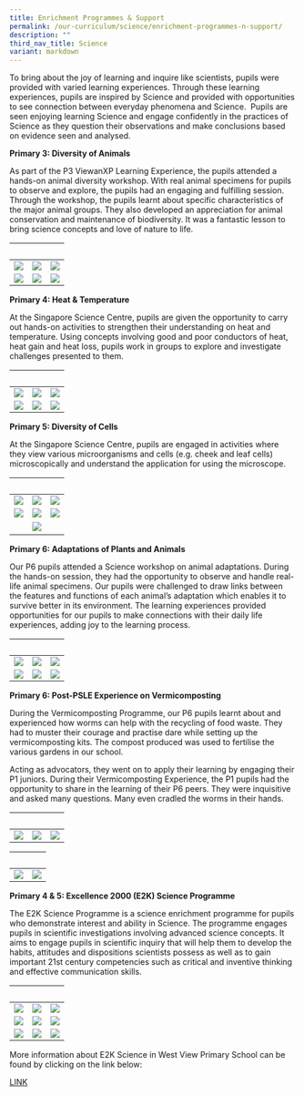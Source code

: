```yaml
---
title: Enrichment Programmes & Support
permalink: /our-curriculum/science/enrichment-programmes-n-support/
description: ""
third_nav_title: Science
variant: markdown
---
```

To bring about the joy of learning and inquire like scientists, pupils were provided with varied learning experiences. Through these learning experiences, pupils are inspired by Science and provided with opportunities to see connection between everyday phenomena and Science.&nbsp; Pupils are seen enjoying learning Science and engage confidently in the practices of Science as they question their observations and make conclusions based on evidence seen and analysed.&nbsp;

**Primary 3: Diversity of Animals**

As part of the P3 ViewanXP Learning Experience, the pupils attended a hands-on animal diversity workshop. With real animal specimens for pupils to observe and explore, the pupils had an engaging and fulfilling session. Through the workshop, the pupils learnt about specific characteristics of the major animal groups. They also developed an appreciation for animal conservation and maintenance of biodiversity. It was a fantastic lesson to bring science concepts and love of nature to life.

|&nbsp;|&nbsp;|&nbsp;|
| :--------: | :--------: | :--------: |
|![](/images/Science/P3_DoA_1.jpeg)|![](/images/Science/P3_DoA_2.jpeg)|![](/images/Science/P3_DoA_3.jpeg)|
|![](/images/Science/P3_DoA_4.jpeg)|![](/images/Science/P3_DoA_5.jpeg)|![](/images/Science/P3_DoA_6.jpeg)|

**Primary 4: Heat &amp; Temperature**

At the Singapore Science Centre, pupils are given the opportunity to carry out hands-on activities to strengthen their understanding on heat and temperature. Using concepts involving good and poor conductors of heat, heat gain and heat loss, pupils work in groups to explore and investigate challenges presented to them.

|&nbsp;|&nbsp;|&nbsp;|
| :--------: | :--------: | :--------: |
|![](/images/Science/P4_HT_1.jpeg)|![](/images/Science/P4_HT_2.jpeg)|![](/images/Science/P4_HT_3.jpeg)|
|![](/images/Science/P4_HT_4.jpeg)|![](/images/Science/P4_HT_5.jpeg)|![](/images/Science/P4_HT_6.jpeg)|

**Primary 5: Diversity of Cells**

At the Singapore Science Centre, pupils are engaged in activities where they view various microorganisms and cells (e.g. cheek and leaf cells) microscopically and understand the application for using the microscope.

|&nbsp;|&nbsp;|&nbsp;|
| :--------: | :--------: | :--------: |
|![](/images/Science/P5_DoC_1.jpeg)|![](/images/Science/P5_DoC_2.jpeg)|![](/images/Science/P5_DoC_3.jpeg)|
|![](/images/Science/P5_DoC_4.jpeg)|![](/images/Science/P5_DoC_5.jpeg)|![](/images/Science/P5_DoC_6.jpeg)|
|&nbsp;|![](/images/Science/P5_DoC_7.jpeg)|&nbsp;|

**Primary 6: Adaptations of Plants and Animals**

Our P6 pupils attended a Science workshop on animal adaptations. During the hands-on session, they had the opportunity to observe and handle real-life animal specimens. Our pupils were challenged to draw links between the features and functions of each animal’s adaptation which enables it to survive better in its environment. The learning experiences provided opportunities for our pupils to make connections with their daily life experiences, adding joy to the learning process.

|&nbsp;|&nbsp;|&nbsp;|
| :--------: | :--------: | :--------: |
|![](/images/Science/P6_AoPA_1.jpeg)|![](/images/Science/P6_AoPA_2.jpeg)|![](/images/Science/P6_AoPA_3.jpeg)|
|![](/images/Science/P6_AoPA_4.jpeg)|![](/images/Science/P6_AoPA_5.jpeg)|![](/images/Science/P6_AoPA_6.jpeg)|

**Primary 6: Post-PSLE Experience on Vermicomposting**

During the Vermicomposting Programme, our P6 pupils learnt about and experienced how worms can help with the recycling of food waste. They had to muster their courage and practise dare while setting up the vermicomposting kits. The compost produced was used to fertilise the various gardens in our school.

Acting as advocators, they went on to apply their learning by engaging their P1 juniors. During their Vermicomposting Experience, the P1 pupils had the opportunity to share in the learning of their P6 peers. They were inquisitive and asked many questions. Many even cradled the worms in their hands.

|&nbsp;|&nbsp;|&nbsp;|
| :--------: | :--------: | :--------: |
|![](/images/Science/P6_Vermi_1.jpeg)|![](/images/Science/P6_Vermi_2.jpeg)|![](/images/Science/P6_Vermi_3.jpeg)|

|&nbsp;|&nbsp;|
| :--------: | :--------: |
|![](/images/Science/P6_Vermi_4.jpeg)|![](/images/Science/P6_Vermi_5.jpeg)|

**Primary 4 &amp; 5: Excellence 2000 (E2K) Science Programme**

The E2K Science Programme is a science enrichment programme for pupils who demonstrate interest and ability in Science. The programme engages pupils in scientific investigations involving advanced science concepts. It aims to engage pupils in scientific inquiry that will help them to develop the habits, attitudes and dispositions scientists possess as well as to gain important 21st century competencies such as critical and inventive thinking and effective communication skills.

|&nbsp;|&nbsp;|&nbsp;|
| :--------: | :--------: | :--------: |
|![](/images/Science/P4_5_E2K_1.jpeg)|![](/images/Science/P4_5_E2K_2.jpeg)|![](/images/Science/P4_5_E2K_3.jpeg)|
|![](/images/Science/P4_5_E2K_4.jpeg)|![](/images/Science/P4_5_E2K_5.jpeg)|![](/images/Science/P4_5_E2K_6.jpeg)|
|![](/images/Science/P4_5_E2K_7.jpeg)|![](/images/Science/P4_5_E2K_8.jpeg)|![](/images/Science/P4_5_E2K_9.jpeg)|

More information about E2K Science in West View Primary School can be found by clicking on the link below:

[LINK](https://westviewpri.moe.edu.sg/uniquely-us/da-vinci)